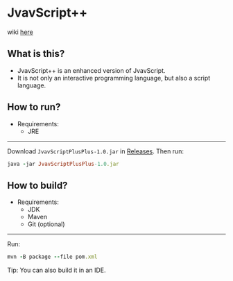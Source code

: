 # JvavScript++
wiki [here](https://github.com/CrispyXYZ/JvavScriptPlusPlus/wiki)

## What is this?
* JvavScript++ is an enhanced version of JvavScript.
* It is not only an interactive programming language, but also a script language.

## How to run?
* Requirements: 
   * JRE
***
Download `JvavScriptPlusPlus-1.0.jar` in [Releases](https://github.com/CrispyXYZ/JvavScriptPlusPlus/releases).
Then run:
```ruby
java -jar JvavScriptPlusPlus-1.0.jar
```

## How to build?
* Requirements:
   * JDK
   * Maven
   * Git (optional)
***
Run:
```ruby
mvn -B package --file pom.xml
```

Tip: You can also build it in an IDE.
